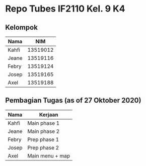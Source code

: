 # Repo Tubes IF2110 Kel. 9 K4

## Kelompok

| Nama  | NIM |
| ----- | --- |
| Kahfi | 13519012 |
| Jeane | 13519116 |
| Febry | 13519124 |
| Josep | 13519165 |
| Axel  | 13519188 |

## Pembagian Tugas (as of 27 Oktober 2020)

| Nama | Kerjaan |
|-------|--------------|
| Kahfi | Main phase 1 |
| Jeane | Main phase 2 |
| Febry | Prep phase 1 |
| Josep | Prep phase 2 |
| Axel | Main menu + map |
